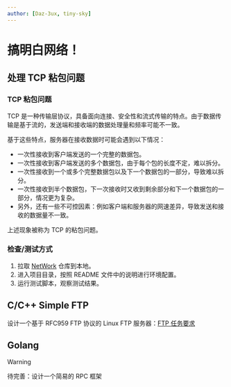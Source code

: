 ```yaml
---
author: [Daz-3ux, tiny-sky]
---
```


# 搞明白网络！

## 处理 TCP 粘包问题

### TCP 粘包问题

TCP 是一种传输层协议，具备面向连接、安全性和流式传输的特点。由于数据传输是基于流的，发送端和接收端的数据处理量和频率可能不一致。

基于这些特点，服务器在接收数据时可能会遇到以下情况：

- 一次性接收到客户端发送的一个完整的数据包。
- 一次性接收到客户端发送的多个数据包，由于每个包的长度不定，难以拆分。
- 一次性接收到一个或多个完整数据包以及下一个数据包的一部分，导致难以拆分。
- 一次性接收到半个数据包，下一次接收时又收到剩余部分和下一个数据包的一部分，情况更为复杂。
- 另外，还有一些不可控因素：例如客户端和服务器的网速差异，导致发送和接收的数据量不一致。

上述现象被称为 TCP 的粘包问题。

### 检查/测试方式

1. 拉取 [NetWork](https://github.com/xiyou-linuxer/NetWork) 仓库到本地。
2. 进入项目目录，按照 README 文件中的说明进行环境配置。
3. 运行测试脚本，观察测试结果。

## C/C++ Simple FTP

设计一个基于 RFC959 FTP 协议的 Linux FTP 服务器：[FTP 任务要求](../project/ftp.md)

## Golang

> [!WARNING]
>
> 待完善：设计一个简易的 RPC 框架
